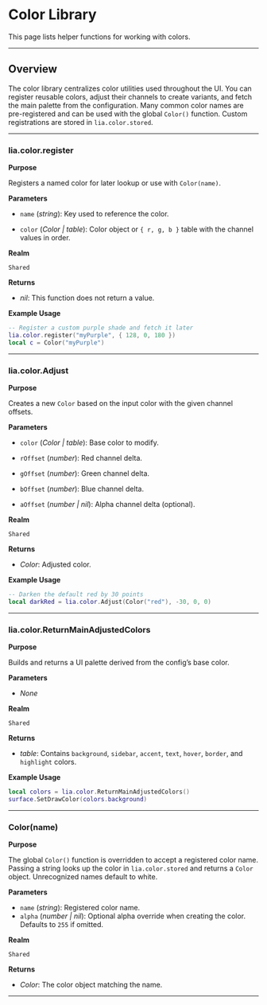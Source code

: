 # Color Library

This page lists helper functions for working with colors.

---

## Overview

The color library centralizes color utilities used throughout the UI. You can register reusable colors, adjust their channels to create variants, and fetch the main palette from the configuration. Many common color names are pre-registered and can be used with the global `Color()` function. Custom registrations are stored in `lia.color.stored`.

---

### lia.color.register

**Purpose**

Registers a named color for later lookup or use with `Color(name)`.

**Parameters**

* `name` (*string*): Key used to reference the color.

* `color` (*Color | table*): Color object or `{ r, g, b }` table with the channel values in order.

**Realm**

`Shared`

**Returns**

* *nil*: This function does not return a value.

**Example Usage**

```lua
-- Register a custom purple shade and fetch it later
lia.color.register("myPurple", { 128, 0, 180 })
local c = Color("myPurple")
```

---

### lia.color.Adjust

**Purpose**

Creates a new `Color` based on the input color with the given channel offsets.

**Parameters**

* `color` (*Color | table*): Base color to modify.

* `rOffset` (*number*): Red channel delta.

* `gOffset` (*number*): Green channel delta.

* `bOffset` (*number*): Blue channel delta.

* `aOffset` (*number | nil*): Alpha channel delta (optional).

**Realm**

`Shared`

**Returns**

* *Color*: Adjusted color.

**Example Usage**

```lua
-- Darken the default red by 30 points
local darkRed = lia.color.Adjust(Color("red"), -30, 0, 0)
```

---

### lia.color.ReturnMainAdjustedColors

**Purpose**

Builds and returns a UI palette derived from the config’s base color.

**Parameters**

* *None*

**Realm**

`Shared`

**Returns**

* *table*: Contains `background`, `sidebar`, `accent`, `text`, `hover`, `border`, and `highlight` colors.

**Example Usage**

```lua
local colors = lia.color.ReturnMainAdjustedColors()
surface.SetDrawColor(colors.background)
```

---

### Color(name)

**Purpose**

The global `Color()` function is overridden to accept a registered color name. Passing a string looks up the color in `lia.color.stored` and returns a `Color` object. Unrecognized names default to white.

**Parameters**

* `name` (*string*): Registered color name.
* `alpha` (*number | nil*): Optional alpha override when creating the color. Defaults to `255` if omitted.

**Realm**

`Shared`

**Returns**

* *Color*: The color object matching the name.

---